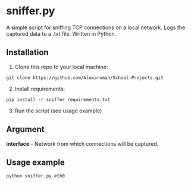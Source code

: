 # sniffer.py
A simple script for sniffing TCP connections on a local network. Logs the captured data to a .txt file. Written in Python.

## Installation
1. Clone this repo to your local machine:
```
git clone https://github.com/Alexaruman/School-Projects.git
```
2. Install requirements:
```
pip install -r sniffer_requirements.txt
```
3. Run the script (see usage example)

## Argument
**interface** - Network from which connections will be captured.

## Usage example
```python
python sniffer.py eth0
```
